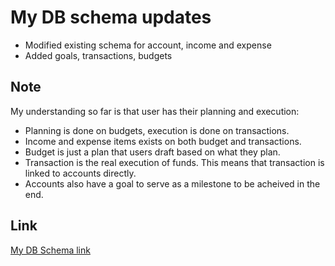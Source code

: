 # My DB schema updates
- Modified existing schema for account, income and expense
- Added goals, transactions, budgets

## Note
My understanding so far is that user has their planning and execution:
- Planning is done on budgets, execution is done on transactions.
- Income and expense items exists on both budget and transactions.
- Budget is just a plan that users draft based on what they plan.
- Transaction is the real execution of funds. This means that transaction is linked to accounts directly.
- Accounts also have a goal to serve as a milestone to be acheived in the end.

## Link
[My DB Schema link](https://dbdiagram.io/d/DeepPockets-660f3eb503593b6b613a32ea)

